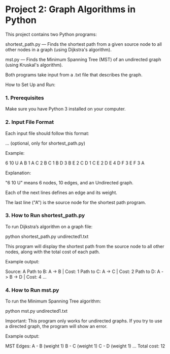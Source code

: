 # Project 2: Graph Algorithms in Python

This project contains two Python programs:

shortest_path.py — Finds the shortest path from a given source node to all other nodes in a graph (using Dijkstra's algorithm).

mst.py — Finds the Minimum Spanning Tree (MST) of an undirected graph (using Kruskal's algorithm).

Both programs take input from a .txt file that describes the graph.

How to Set Up and Run:

### 1. Prerequisites
Make sure you have Python 3 installed on your computer.

### 2. Input File Format
Each input file should follow this format:

<number of nodes> <number of edges> <D or U>
<Node1> <Node2> <Weight>
<Node1> <Node2> <Weight>
...
<Source Node> (optional, only for shortest_path.py)

Example:

6 10 U
A B 1
A C 2
B C 1
B D 3
B E 2
C D 1
C E 2
D E 4
D F 3
E F 3
A

Explanation:

"6 10 U" means 6 nodes, 10 edges, and an Undirected graph.

Each of the next lines defines an edge and its weight.

The last line ("A") is the source node for the shortest path program.

### 3. How to Run shortest_path.py
To run Dijkstra’s algorithm on a graph file:

python shortest_path.py undirected1.txt

This program will display the shortest path from the source node to all other nodes, along with the total cost of each path.

Example output:

Source: A
Path to B: A -> B | Cost: 1
Path to C: A -> C | Cost: 2
Path to D: A -> B -> D | Cost: 4
...

### 4. How to Run mst.py
To run the Minimum Spanning Tree algorithm:

python mst.py undirected1.txt

Important: This program only works for undirected graphs. If you try to use a directed graph, the program will show an error.

Example output:

MST Edges:
A - B (weight 1)
B - C (weight 1)
C - D (weight 1)
...
Total cost: 12